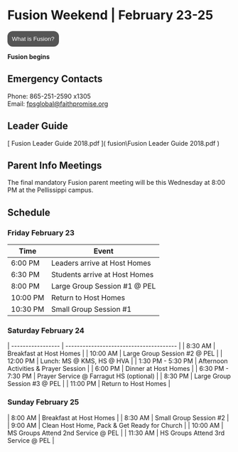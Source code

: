 # Fusion Weekend | February 23-25
<button id="MyButton" onclick="myFunction()">What is Fusion?</button>
<div id="MyToggleDiv" style="display: none;">
Fusion is an overnight weekend retreat that begins on Friday evening and ends on Sunday afternoon. Leaders and students will stay in a local host home for fellowship, small group time, some meals, and trying to get some sleep every night. Live worship services are held each night at the Pellissippi campus. Schedules and more details will be communicated as the event approaches.
</div>

**Fusion begins <span id="MyTimer"></span>**    

## Emergency Contacts
Phone: 865-251-2590 x1305  
Email: [ fpsglobal@faithpromise.org ]( mailto:fpsglobal@faithpromise.org )

## Leader Guide
[ Fusion Leader Guide 2018.pdf ]( fusion\Fusion Leader Guide 2018.pdf )

## Parent Info Meetings
The final mandatory Fusion parent meeting will be this Wednesday at 8:00 PM at the Pellissippi campus.

## Schedule

### Friday February 23

| Time     | Event                         |
| -------- | ----------------------------- |
| 6:00 PM  | Leaders arrive at Host Homes  |
| 6:30 PM  | Students arrive at Host Homes |
| 8:00 PM  | Large Group Session #1 @ PEL  |
| 10:00 PM | Return to Host Homes          |
| 10:30 PM | Small Group Session #1        |

### Saturday February 24

| ----------------- | --------------------------------------- |
| 8:30 AM           | Breakfast at Host Homes                 |
| 10:00 AM          | Large Group Session #2 @ PEL            |
| 12:00 PM          | Lunch: MS @ KMS, HS @ HVA               |
| 1:30 PM - 5:30 PM | Afternoon Activities & Prayer Session   |
| 6:00 PM           | Dinner at Host Homes                    |
| 6:30 PM - 7:30 PM | Prayer Service @ Farragut HS (optional) |
| 8:30 PM           | Large Group Session #3 @ PEL            |
| 11:00 PM          | Return to Host Homes                    |

### Sunday February 25

| 8:00 AM  | Breakfast at Host Homes                      |
| 8:30 AM  | Small Group Session #2                       |
| 9:00 AM  | Clean Host Home, Pack & Get Ready for Church |
| 10:00 AM | MS Groups Attend 2nd Service @ PEL           |
| 11:30 AM | HS Groups Attend 3rd Service @ PEL           |

<!--
## Where Do You Stand? Let Us Know!
<form name="fusion-status" netlify>
	Your Name: <input type="text" name="name">  
	Your Fusion Status:  
		<input type="radio" name="response" value="hard-yes">I'm registered as a leader and have registered my host home - I'm ready!  
		<input type="radio" name="response" value="yes">I'm registered as a leader; still working on my host home.  
		<input type="radio" name="response" value="soft-yes">I'm going to be there the whole weekend but haven't registered as a leader yet.  
		<input type="radio" name="response" value="soft-no">I'll be in & out but not there for the whole event.  
		<input type="radio" name="response" value="no">Sorry - I can't make it at all this year.  
	<button type="submit">Send</button>
</form>
*Responses so far from: Gary, Jacob*
-->

<script>
// Set the date we're counting down to
var countDownDate = new Date("Feb 23, 2018 18:00:00").getTime();

// Update the count down every 1 second
var x = setInterval(function() {

    // Get todays date and time
    var now = new Date().getTime();

    // Find the distance between now an the count down date
    var distance = countDownDate - now;

    // Time calculations for days, hours, minutes and seconds
    var days = Math.floor(distance / (1000 * 60 * 60 * 24));
    var hours = Math.floor((distance % (1000 * 60 * 60 * 24)) / (1000 * 60 * 60));
    var minutes = Math.floor((distance % (1000 * 60 * 60)) / (1000 * 60));
    var seconds = Math.floor((distance % (1000 * 60)) / 1000);

    // Output the result in an element with id="MyTimer"
    document.getElementById("MyTimer").innerHTML = "in " + days + " days " + hours + " hours "
    + minutes + " min " + seconds + " sec ";

    // If the count down is over, write some text
    if (distance < 0) {
        clearInterval(x);
        document.getElementById("MyTimer").innerHTML = "NOW!";
    }
}, 1000);
</script>

<style>
#MyToggleDiv {
	background-color: lightgray;
	border: none;
	border-radius: 12px;
	padding: 10px 10px;
}
#MyButton {
    background-color: #555555;
    border: none;
	border-radius: 12px;
    color: white;
    padding: 10px 10px;
    text-align: center;
    text-decoration: none;
    display: inline-block;
}
</style>

<script>
function myFunction() {
    var x = document.getElementById("MyToggleDiv");
    if (x.style.display === "none") {
        x.style.display = "block";
    } else {
        x.style.display = "none";
    }
}
</script>
